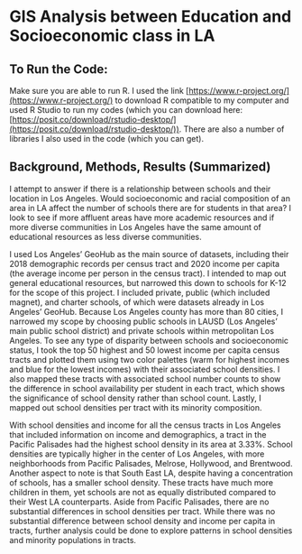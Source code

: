 # GIS Analysis between Education and Socioeconomic class in LA

## To Run the Code:

Make sure you are able to run R. I used the link [https://www.r-project.org/](https://www.r-project.org/) to download R compatible to my computer and used R Studio to run my codes (which you can download here: [https://posit.co/download/rstudio-desktop/](https://posit.co/download/rstudio-desktop/)). There are also a number of libraries I also used in the code (which you can get). 

## Background, Methods, Results (Summarized)

I attempt to answer if there is a relationship between schools and their location in Los Angeles. Would socioeconomic and racial composition of an area in LA affect the number of schools there are for students in that area? I look to see if more affluent areas have more academic resources and if more diverse communities in Los Angeles have the same amount of educational resources as less diverse communities. 

I used Los Angeles’ GeoHub as the main source of datasets, including their 2018 demographic records per census tract and 2020 income per capita (the average income per person in the census tract). I intended to map out general educational resources, but narrowed this down to schools for K-12 for the scope of this project. I included private, public (which included magnet), and charter schools, of which were datasets already in Los Angeles’ GeoHub. Because Los Angeles county has more than 80 cities, I narrowed my scope by choosing public schools in LAUSD (Los Angeles’ main public school district) and private schools within metropolitan Los Angeles. To see any type of disparity between schools and socioeconomic status, I took the top 50 highest and 50 lowest income per capita census tracts and plotted them using two color palettes (warm for highest incomes and blue for the lowest incomes) with their associated school densities. I also mapped these tracts with associated school number counts to show the difference in school availability per student in each tract, which shows the significance of school density rather than school count. Lastly, I mapped out school densities per tract with its minority composition.

With school densities and income for all the census tracts in Los Angeles that included information on income and demographics, a tract in the Pacific Palisades had the highest school density in its area at 3.33%. School densities are typically higher in the center of Los Angeles, with more neighborhoods from Pacific Palisades, Melrose, Hollywood, and Brentwood. Another aspect to note is that South East LA, despite having a concentration of schools, has a smaller school density. These tracts have much more children in them, yet schools are not as equally distributed compared to their West LA counterparts. Aside from Pacific Palisades, there are no substantial differences in school densities per tract. While there was no substantial difference between school density and income per capita in tracts, further analysis could be done to explore patterns in school densities and minority populations in tracts.